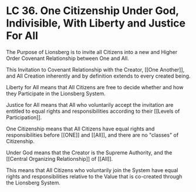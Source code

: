 # LC 36. One Citizenship Under God, Indivisible, With Liberty and Justice For All

The Purpose of Lionsberg is to invite all Citizens into a new and Higher Order Covenant Relationship between One and All. 

This Invitation to Covenant Relationship with the Creator, [[One Another]], and All Creation inherently and by definition extends to every created being. 

Liberty for All means that All Citizens are free to decide whether and how they Participate in the Lionsberg System. 

Justice for All means that All who voluntarily accept the invitation are entitled to equal rights and responsibilities according to their [[Levels of Participation]]. 

One Citizenship means that All Citizens have equal rights and responsibilities before [[ONE]] and [[All]], and there are no "classes" of Citizenship. 

Under God means that the Creator is the Supreme Authority, and the [[Central Organizing Relationship]] of [[All]]. 

This means that All Citizens who voluntarily join the System have equal rights and responsibilities relative to the Value that is co-created through the Lionsberg System. 
